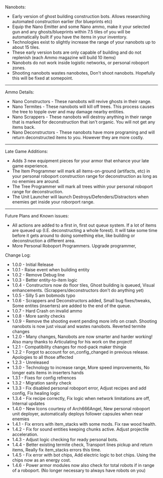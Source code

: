 Nanobots:

* Early version of ghost building construction bots. Allows researching automated construction earlier (for blueprints etc)
* Equip the Nano Emitter and some Nano ammo, make it your selected gun and any ghosts/blueprints within 7.5 tiles of you will be automatically built if you have the items in your inventory.
* Technologies exist to slightly increase the range of your nanobots up to about 15 tiles.
* These early version bots are only capable of building and do not replenish (each Ammo magazine will build 10 items)
* Nanobots do not work inside logistic networks, or personal roboport zones.
* Shooting nanobots wastes nanobotes, Don't shoot nanobots.  Hopefully this will be fixed at somepoint.

---
Ammo Details:

* Nano Constructors - These nanobots will revive ghosts in their range.
* Nano Termites - These nanobots will kill off trees. This process causes the tree to topple over and may damage nearby entities.
* Nano Scrappers - These nanobots will destroy anything in their range that is marked for deconstruction that isn't organic. You will not get any items back.
* Nano Deconstructors - These nanobots have more programing and will return deconstructed items to you. However they are more costly.

---
Late Game Additions:

* Adds 3 new equipment pieces for your armor that enhance your late game experience.
* The Item Programmer will mark all items-on-ground (artifacts, etc) in your personal roboport construction range for deconstruction as long as no enemies are around.
* The Tree Programmer will mark all trees within your personal roboport range for deconstruction.
* The Unit Launcher will launch Destroys/Defenders/Distractors when enemies get inside your roborport range.

---
Future Plans and Known issues:

* All actions are added to a first in, first out queue system. If a lot of items are queued up (I.E. deconstructing a whole forest). It will take some time before it gets around to doing something else, like building or deconstruction a different area.
* More Personal Roboport Programmers. Upgrade programmer,

Change Log:

* 1.0.0 - Initial Release
* 1.0.1 - Raise event when building entity
* 1.0.2 - Remove Debug line
* 1.0.3 - Better entity-to-item logic
* 1.0.4 - Constructors now do floor tiles, Ghost building is queued, Visual enhancements.  (Scrappers/deconstructors don't do anything yet)
* 1.0.5 - Silly 5 am bobmods typo
* 1.0.6 - Scrappers and Deconstructors added, Small bug fixes/tweaks, Some entites (inserters) are added to the end of the queue.
* 1.0.7 - Hard Crash on invalid ammo
* 1.0.8 - More sanity checks
* 1.0.9 - Remove the shooting event pending more info on crash. Shooting nanobots is now just visual and wastes nanobots. Reverted termite changes
* 1.2.0 - Many changes, Nanobots are now smarter and harder working!  Also many thanks to Articulating for his work on the project!
* 1.2.1 - Compatibility changes for mod-pack maker thingie
* 1.2.2 - Forgot to account for on_config_changed in previous release.  Apologies to all those affected
* 1.2.3 - Unreleased
* 1.3.0 - Technology to increase range, More speed improvements, No longer eats items in inserters hands
* 1.3.1 - Fixes for config refrences
* 1.3.2 - Migration sanity check
* 1.3.3 - Fix disabled personal roboport error, Adjust recipes and add config, Fix healing logic
* 1.3.4 - Fix recipe correctly, Fix logic when network limitations are off, Internal updates
* 1.4.0 - New Icons courtesy of Arch666Angel, New personal roboport unit deployer, automatically deploys follower capsules when near enemies
* 1.4.1 - Fix errors with item_stacks with some mods. Fix raw wood health.
* 1.4.2 - Fix for sound entities keeping chunks active. Adjust projectile acceleration.
* 1.4.3 - Adjust logic checking for ready personal bots.
* 1.4.4 - Better existing termite check, Transport lines pickup and return items, Really fix item_stacks errors this time.
* 1.4.5 - Fix error with bot chips, Add electric logic to bot chips. Using the chips now as an energy cost.
* 1.4.6 - Power armor modules now also check for total robots if in range of a roboport. (No longer necessary to always have robots on you)
